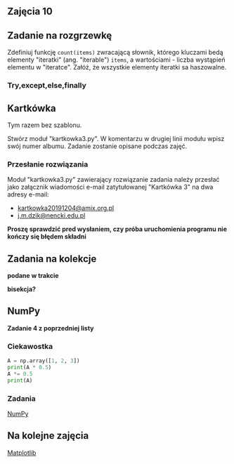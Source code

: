 Zajęcia 10
----------

## Zadanie na rozgrzewkę

Zdefiniuj funkcję `count(items)` zwracającą słownik, którego
kluczami bedą elementy "iteratki" (ang. "iterable") `items`,
a wartościami - liczba wystąpień elementu w "iteratce".
Załóż, że wszystkie elementy iteratki sa haszowalne.

### Try,except,else,finally


## Kartkówka

Tym razem bez szablonu.

Stwórz moduł "kartkowka3.py".  W komentarzu w drugiej linii modułu
wpisz swój numer albumu.  Zadanie zostanie opisane podczas zajęć.


### Przesłanie rozwiązania

Moduł "kartkowka3.py" zawierający rozwiązanie zadania należy przesłać
jako załącznik wiadomości e-mail zatytułowanej "Kartkówka 3" na dwa
adresy e-mail:
 - kartkowka20191204@amix.org.pl
 - j.m.dzik@nencki.edu.pl

**Proszę sprawdzić pred wysłaniem, czy próba uruchomienia programu
nie kończy się błędem składni**


## Zadania na kolekcje

**podane w trakcie**

**bisekcja?**


## NumPy

**Zadanie 4 z poprzedniej listy**


### Ciekawostka

```python
A = np.array([1, 2, 3])
print(A * 0.5)
A *= 0.5
print(A)
```


### Zadania
[NumPy](https://brain.fuw.edu.pl/edu/index.php/PPy3/NumPy)


## Na kolejne zajęcia

[Matplotlib](https://brain.fuw.edu.pl/edu/index.php/PPy3/Matplotlib)
